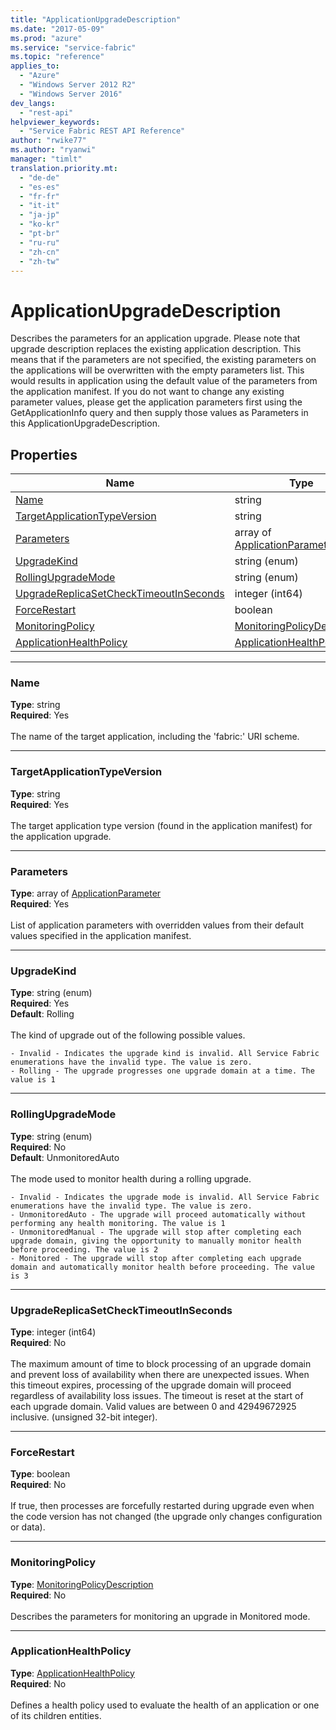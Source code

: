 ```yaml
---
title: "ApplicationUpgradeDescription"
ms.date: "2017-05-09"
ms.prod: "azure"
ms.service: "service-fabric"
ms.topic: "reference"
applies_to: 
  - "Azure"
  - "Windows Server 2012 R2"
  - "Windows Server 2016"
dev_langs: 
  - "rest-api"
helpviewer_keywords: 
  - "Service Fabric REST API Reference"
author: "rwike77"
ms.author: "ryanwi"
manager: "timlt"
translation.priority.mt: 
  - "de-de"
  - "es-es"
  - "fr-fr"
  - "it-it"
  - "ja-jp"
  - "ko-kr"
  - "pt-br"
  - "ru-ru"
  - "zh-cn"
  - "zh-tw"
---
```

# ApplicationUpgradeDescription

Describes the parameters for an application upgrade. Please note that upgrade description replaces the existing application description. This means that if the parameters are not specified, the existing parameters on the applications will be overwritten with the empty parameters list. This would results in application using the default value of the parameters from the application manifest. If you do not want to change any existing parameter values, please get the application parameters first using the GetApplicationInfo query and then supply those values as Parameters in this ApplicationUpgradeDescription.

## Properties
| Name | Type | Required |
| --- | --- | --- |
| [Name](#name) | string | Yes |
| [TargetApplicationTypeVersion](#targetapplicationtypeversion) | string | Yes |
| [Parameters](#parameters) | array of [ApplicationParameter](sfclient-v56-model-applicationparameter.md) | Yes |
| [UpgradeKind](#upgradekind) | string (enum) | Yes |
| [RollingUpgradeMode](#rollingupgrademode) | string (enum) | No |
| [UpgradeReplicaSetCheckTimeoutInSeconds](#upgradereplicasetchecktimeoutinseconds) | integer (int64) | No |
| [ForceRestart](#forcerestart) | boolean | No |
| [MonitoringPolicy](#monitoringpolicy) | [MonitoringPolicyDescription](sfclient-v56-model-monitoringpolicydescription.md) | No |
| [ApplicationHealthPolicy](#applicationhealthpolicy) | [ApplicationHealthPolicy](sfclient-v56-model-applicationhealthpolicy.md) | No |

____
### Name
__Type__: string <br/>
__Required__: Yes<br/>
<br/>
The name of the target application, including the 'fabric:' URI scheme.

____
### TargetApplicationTypeVersion
__Type__: string <br/>
__Required__: Yes<br/>
<br/>
The target application type version (found in the application manifest) for the application upgrade.

____
### Parameters
__Type__: array of [ApplicationParameter](sfclient-v56-model-applicationparameter.md) <br/>
__Required__: Yes<br/>
<br/>
List of application parameters with overridden values from their default values specified in the application manifest.

____
### UpgradeKind
__Type__: string (enum) <br/>
__Required__: Yes<br/>
__Default__: Rolling <br/>
<br/>
The kind of upgrade out of the following possible values.

    - Invalid - Indicates the upgrade kind is invalid. All Service Fabric enumerations have the invalid type. The value is zero.
    - Rolling - The upgrade progresses one upgrade domain at a time. The value is 1


____
### RollingUpgradeMode
__Type__: string (enum) <br/>
__Required__: No<br/>
__Default__: UnmonitoredAuto <br/>
<br/>
The mode used to monitor health during a rolling upgrade.

    - Invalid - Indicates the upgrade mode is invalid. All Service Fabric enumerations have the invalid type. The value is zero.
    - UnmonitoredAuto - The upgrade will proceed automatically without performing any health monitoring. The value is 1
    - UnmonitoredManual - The upgrade will stop after completing each upgrade domain, giving the opportunity to manually monitor health before proceeding. The value is 2
    - Monitored - The upgrade will stop after completing each upgrade domain and automatically monitor health before proceeding. The value is 3


____
### UpgradeReplicaSetCheckTimeoutInSeconds
__Type__: integer (int64) <br/>
__Required__: No<br/>
<br/>
The maximum amount of time to block processing of an upgrade domain and prevent loss of availability when there are unexpected issues. When this timeout expires, processing of the upgrade domain will proceed regardless of availability loss issues. The timeout is reset at the start of each upgrade domain. Valid values are between 0 and 42949672925 inclusive. (unsigned 32-bit integer).

____
### ForceRestart
__Type__: boolean <br/>
__Required__: No<br/>
<br/>
If true, then processes are forcefully restarted during upgrade even when the code version has not changed (the upgrade only changes configuration or data).

____
### MonitoringPolicy
__Type__: [MonitoringPolicyDescription](sfclient-v56-model-monitoringpolicydescription.md) <br/>
__Required__: No<br/>
<br/>
Describes the parameters for monitoring an upgrade in Monitored mode.

____
### ApplicationHealthPolicy
__Type__: [ApplicationHealthPolicy](sfclient-v56-model-applicationhealthpolicy.md) <br/>
__Required__: No<br/>
<br/>
Defines a health policy used to evaluate the health of an application or one of its children entities.

